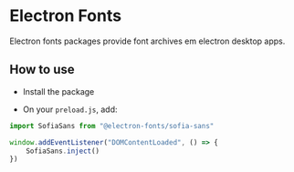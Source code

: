 # Electron Fonts

Electron fonts packages provide font archives em electron desktop apps.

## How to use

* Install the package

* On your `preload.js`, add:

```ts
import SofiaSans from "@electron-fonts/sofia-sans"

window.addEventListener("DOMContentLoaded", () => {
    SofiaSans.inject()
})
```